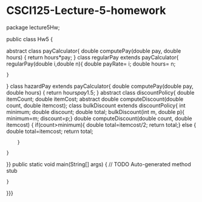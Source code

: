 # CSCI125-Lecture-5-homework
package lecture5Hw;

public class Hw5 {

abstract class payCalculator{
	double computePay(double pay, double hours) {
		return hours*pay;
	}
class regularPay extends payCalculator{
	regularPay(double i,double n){
		 double payRate= i;
	     double hours= n;
		
	}

	
}
class hazardPay extends payCalculator{
	double computePay(double pay, double hours) {
		return hours*pay*1.5;
	}
abstract class discountPolicy{
	double itemCount;
	double itemCost;
	abstract double computeDiscount(double count, double itemcost);
class bulkDiscount extends discountPolicy{
	int minimum;
	double discount;
	double total;
	bulkDiscount(int m, double p){
	minimum=m;
	discount=p;}
	double computeDiscount(double count,  double itemcost) {
		if(count>minimum){
		double total=itemcost/2;
		return total;}
		else {
		double total=itemcost;
		return total;
			
		}
		
	}
	
		 
}}
	public static void main(String[] args) {
		// TODO Auto-generated method stub

	}

}}}
